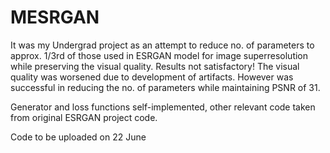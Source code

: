 # MESRGAN
It was my Undergrad project as an attempt to reduce no. of parameters to approx. 1/3rd of those used in ESRGAN model for image superresolution while preserving the visual quality. Results not satisfactory! The visual quality was worsened due to development of artifacts. However was successful in reducing the no. of parameters while maintaining PSNR of 31. 

Generator and loss functions self-implemented, other relevant code taken from original ESRGAN project code. 

Code to be uploaded on 22 June
